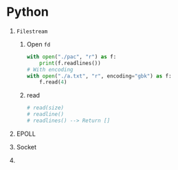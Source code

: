 # Python 

1. `Filestream`

   1. Open `fd`

      ```python
      with open("./pac", "r") as f:
          print(f.readlines())
      # With encoding
      with open("./a.txt", "r", encoding="gbk") as f:
          f.read(4)
      ```

   2. read

      ```python
      # read(size)
      # readline()
      # readlines() --> Return []
      ```

      

2. EPOLL

3. Socket

4. 